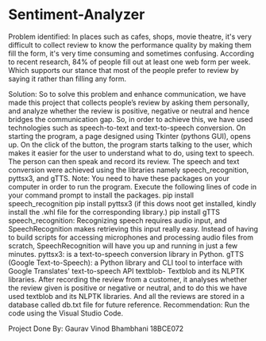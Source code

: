 # Sentiment-Analyzer

Problem identified: 
In places such as cafes, shops, movie theatre, it's very difficult to collect review to know the performance quality by making them fill the form, it's very time consuming and sometimes confusing. According to recent research, 84% of people fill out at least one web form per week. Which supports our stance that most of the people prefer to review by saying it rather than filling any form. 

Solution: 
So to solve this problem and enhance communication, we have made this project that collects people’s review by asking them personally, and analyze whether the review is positive, negative or neutral and hence bridges the communication gap. So, in order to achieve this, we have used technologies such as speech-to-text and text-to-speech conversion. On starting the program, a page designed using Tkinter (pythons GUI), opens up. On the click of the button, the program starts talking to the user, which makes it easier for the user to understand what to do, using text to speech. 
The person can then speak and record its review. 
The speech and text conversion were achieved using the libraries namely speech_recognition, pyttsx3, and gTTS. Note: You need to have these packages on your computer in order to run the program. Execute the following lines of code in your command prompt to install the packages.
pip install speech_recognition pip install pyttsx3 (if this dows noot get installed, kindly install the .whl file for the corresponding library.) 
pip install gTTS speech_recognition: Recognizing speech requires audio input, and SpeechRecognition makes retrieving this input really easy. 
Instead of having to build scripts for accessing microphones and processing audio files from scratch, SpeechRecognition will have you up and running in just a few minutes. pyttsx3: is a text-to-speech conversion library in Python. gTTS (Google Text-to-Speech): a Python library and CLI tool to interface with Google Translates' text-to-speech API textblob- Textblob and its NLPTK libraries. After recording the review from a customer, it analyses whether the review given is positive or negative or neutral, and to do this we have used textblob and its NLPTK libraries. And all the reviews are stored in a database called db.txt file for future reference. Recommendation: Run the code using the Visual Studio Code. 

Project Done By: 
Gaurav Vinod Bhambhani
18BCE072

